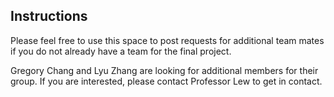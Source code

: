 ## Instructions

Please feel free to use this space to post requests for additional team mates if you do not already have a team for the final project.

Gregory Chang and Lyu Zhang are looking for additional members for their group. If you are interested, please contact Professor Lew to get in contact.
